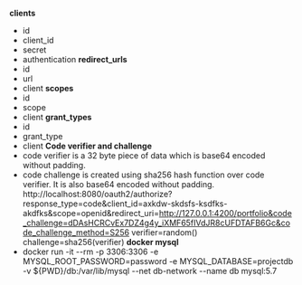 **clients**
- id
- client_id
- secret
- authentication
**redirect_urls**
- id
- url
- client
**scopes**
- id
- scope
- client
**grant_types**
- id
- grant_type
- client
**Code verifier and challenge**
- code verifier is a 32 byte piece of data which is base64 encoded without padding.
- code challenge is created using sha256 hash function over code verifier. It is also base64 encoded without padding.
http://localhost:8080/oauth2/authorize?response_type=code&client_id=axkdw-skdsfs-ksdfks-akdfks&scope=openid&redirect_uri=http://127.0.0.1:4200/portfolio&code_challenge=dDAsHCRCvEx7DZ4g4y_iXMF65fIVdJR8cUFDTAFB6Gc&code_challenge_method=S256
verifier=random()
challenge=sha256(verifier)
**docker mysql**
- docker run -it  --rm -p 3306:3306 -e MYSQL_ROOT_PASSWORD=password -e MYSQL_DATABASE=projectdb -v ${PWD}/db:/var/lib/mysql --net db-network --name db mysql:5.7
